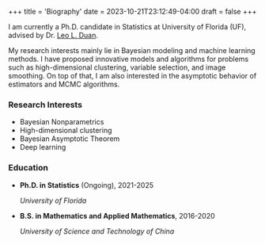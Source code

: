 +++
title = 'Biography'
date = 2023-10-21T23:12:49-04:00
draft = false
+++

I am currently a Ph.D. candidate in Statistics at University of Florida (UF), advised by Dr. [Leo L. Duan](https://leoduan.github.io/).

My research interests mainly lie in Bayesian modeling and machine learning methods. I have proposed innovative models and algorithms for problems such as high-dimensional clustering, variable selection, and image smoothing. On top of that, I am also interested in the asymptotic behavior of estimators and MCMC algorithms.

### Research Interests

* Bayesian Nonparametrics
* High-dimensional clustering
* Bayesian Asymptotic Theorem
* Deep learning

### Education

* **Ph.D. in Statistics** (Ongoing), 2021-2025

  *University of Florida*

* **B.S. in Mathematics and Applied Mathematics**, 2016-2020

  *University of Science and Technology of China*
